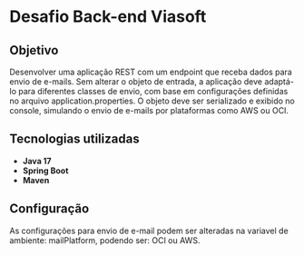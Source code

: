 # Desafio Back-end Viasoft

##  Objetivo

Desenvolver uma aplicação REST com um endpoint que receba dados para envio de e-mails. Sem alterar o objeto de entrada, a aplicação deve adaptá-lo para diferentes classes de envio, com base em configurações definidas no arquivo application.properties. O objeto deve ser serializado e exibido no console, simulando o envio de e-mails por plataformas como AWS ou OCI.

## Tecnologias utilizadas
- **Java 17**
- **Spring Boot**
- **Maven**

## Configuração
As configurações para envio de e-mail podem ser alteradas na variavel de ambiente: mailPlatform, podendo ser: OCI ou AWS.
